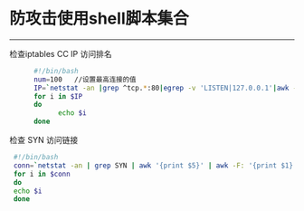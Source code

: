 # 防攻击使用shell脚本集合

------



检查iptables CC IP 访问排名

```bash
      #!/bin/bash
      num=100   //设置最高连接的值
      IP=`netstat -an |grep ^tcp.*:80|egrep -v 'LISTEN|127.0.0.1'|awk -F"[ ]+|[:]" '{print $6}'|sort|uniq -c|sort -rn|awk '{if ($1>$num){print $2}}'`
      for i in $IP
      do
            echo $i
      done
```

检查 SYN 访问链接

```bash
 #!/bin/bash
 conn=`netstat -an | grep SYN | awk '{print $5}' | awk -F: '{print $1}' | sort | uniq -c | sort -nr |head -n20`
 for i in $conn
 do
 echo $i
 done
```